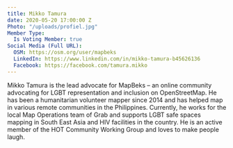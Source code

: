 ```yaml
---
title: Mikko Tamura
date: 2020-05-20 17:00:00 Z
Photo: "/uploads/profiel.jpg"
Member Type:
  Is Voting Member: true
Social Media (Full URL):
  OSM: https://osm.org/user/mapbeks
  LinkedIn: https://www.linkedin.com/in/mikko-tamura-b45626136
  Facebook: https://facebook.com/tamura.mikko
---
```


Mikko Tamura is the lead advocate for MapBeks – an online community advocating for LGBT representation and inclusion on OpenStreetMap. He has been a humanitarian volunteer mapper since 2014 and has helped map in various remote communities in the Philippines. Currently, he works for the local Map Operations team of Grab and supports LGBT safe spaces mapping in South East Asia and HIV facilities in the country. He is an active member of the HOT Community Working Group and loves to make people laugh.